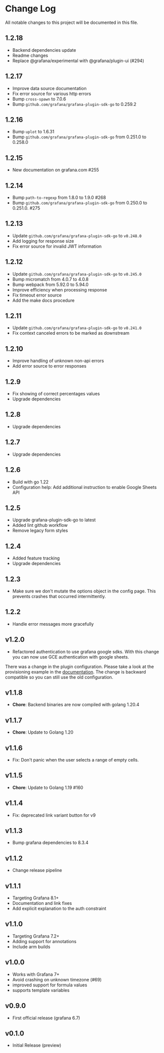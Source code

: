 # Change Log

All notable changes to this project will be documented in this file.

## 1.2.18

- Backend dependencies update
- Readme changes
- Replace @grafana/experimental with @grafana/plugin-ui (#294)

## 1.2.17

- Improve data source documentation
- Fix error source for various http errors
- Bump `cross-spawn` to 7.0.6
- Bump `github.com/grafana/grafana-plugin-sdk-go` to 0.259.2

## 1.2.16

- Bump `uplot` to 1.6.31
- Bump `github.com/grafana/grafana-plugin-sdk-go` from 0.251.0 to 0.258.0

## 1.2.15

- New documentation on grafana.com #255

## 1.2.14

- Bump `path-to-regexp` from 1.8.0 to 1.9.0 #268
- Bump `github.com/grafana/grafana-plugin-sdk-go` from 0.250.0 to 0.251.0. #275

## 1.2.13

- Update `github.com/grafana/grafana-plugin-sdk-go` to `v0.248.0`
- Add logging for response size
- Fix error source for invalid JWT information

## 1.2.12

- Update `github.com/grafana/grafana-plugin-sdk-go` to `v0.245.0`
- Bump micromatch from 4.0.7 to 4.0.8
- Bump webpack from 5.92.0 to 5.94.0
- Improve efficiency when processing response
- Fix timeout error source
- Add the make docs procedure

## 1.2.11

- Update `github.com/grafana/grafana-plugin-sdk-go` to `v0.241.0`
- Fix context canceled errors to be marked as downstream

## 1.2.10

- Improve handling of unknown non-api errors
- Add error source to error responses

## 1.2.9

- Fix showing of correct percentages values
- Upgrade dependencies

## 1.2.8

- Upgrade dependencies

## 1.2.7

- Upgrade dependencies

## 1.2.6

- Build with go 1.22
- Configuration help: Add additional instruction to enable Google Sheets API

## 1.2.5

- Upgrade grafana-plugin-sdk-go to latest
- Added lint github workflow
- Remove legacy form styles

## 1.2.4

- Added feature tracking
- Upgrade dependencies

## 1.2.3

- Make sure we don't mutate the options object in the config page. This prevents crashes that occurred intermittently.

## 1.2.2

- Handle error messages more gracefully

## v1.2.0

- Refactored authentication to use grafana google sdks. With this change you can now use GCE authentication with google sheets.

There was a change in the plugin configuration. Please take a look at the provisioning example in the [documentation](src/docs/provisioning.md).
The change is backward compatible so you can still use the old configuration.

## v1.1.8

- **Chore**: Backend binaries are now compiled with golang 1.20.4

## v1.1.7

- **Chore**: Update to Golang 1.20

## v1.1.6

- Fix: Don't panic when the user selects a range of empty cells.

## v1.1.5

- **Chore**: Update to Golang 1.19 #160

## v1.1.4

- Fix: deprecated link variant button for v9

## v1.1.3

- Bump grafana dependencies to 8.3.4

## v1.1.2

- Change release pipeline

## v1.1.1

- Targeting Grafana 8.1+
- Documentation and link fixes
- Add explicit explanation to the auth constraint

## v1.1.0

- Targeting Grafana 7.2+
- Adding support for annotations
- Include arm builds

## v1.0.0

- Works with Grafana 7+
- Avoid crashing on unknown timezone (#69)
- improved support for formula values
- supports template variables

## v0.9.0

- First official release (grafana 6.7)

## v0.1.0

- Initial Release (preview)
